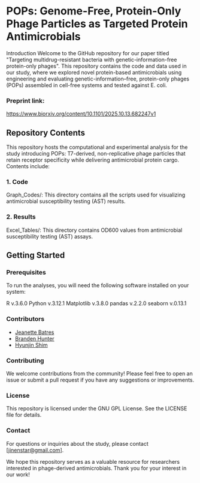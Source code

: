 # POPs: Genome-Free, Protein-Only Phage Particles as Targeted Protein Antimicrobials

Introduction
Welcome to the GitHub repository for our paper titled "Targeting multidrug-resistant bacteria with genetic-information-free protein-only phages". This repository contains the code and data used in our study, where we explored novel protein-based antimicrobials using engineering and evaluating genetic-information–free, protein-only phages (POPs) assembled in cell-free systems and tested against E. coli.

### Preprint link:
https://www.biorxiv.org/content/10.1101/2025.10.13.682247v1

## Repository Contents
This repository hosts the computational and experimental analysis for the study introducing POPs: T7-derived, non-replicative phage particles that retain receptor specificity while delivering antimicrobial protein cargo. Contents include:

### 1. Code
Graph_Codes/: This directory contains all the scripts used for visualizing antimicrobial susceptibility testing (AST) results. 

### 2. Results
Excel_Tables/: This directory contains OD600 values from antimicrobial susceptibility testing (AST) assays.

## Getting Started
### Prerequisites
To run the analyses, you will need the following software installed on your system:

R v.3.6.0
Python v.3.12.1
Matplotlib v.3.8.0
pandas v.2.2.0
seaborn v.0.13.1

### Contributors
 - [Jeanette Batres](https://github.com)
 - [Branden Hunter](https://github.com/Brandensean67)
 - [Hyunjin Shim](https://github.com/hjshim)

### Contributing
We welcome contributions from the community! Please feel free to open an issue or submit a pull request if you have any suggestions or improvements.

### License
This repository is licensed under the GNU GPL License. See the LICENSE file for details.

### Contact
For questions or inquiries about the study, please contact [jinenstar@gmail.com].

We hope this repository serves as a valuable resource for researchers interested in phage-derived antimicrobials. Thank you for your interest in our work!
